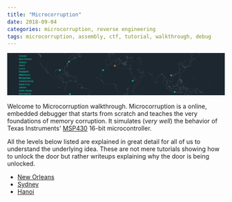 ```yaml
---
title: "Microcorruption"
date: 2018-09-04
categories: microcorruption, reverse engineering
tags: microcorruption, assembly, ctf, tutorial, walkthrough, debug
---
```

![microcorruption](/images/microcorruption-index.png)

Welcome to Microcorruption walkthrough. Microcorruption is a online, embedded debugger that starts from scratch and teaches the very foundations of memory corruption. It simulates (*very well*) the behavior of Texas Instruments' [MSP430](http://www.ti.com/microcontrollers/msp430-ultra-low-power-mcus/overview.html) 16-bit microcontroller.

All the levels below listed are explained in great detail for all of us to understand the underlying idea. These are not mere tutorials showing how to unlock the door but rather writeups explaining why the door is being unlocked.

* [New Orleans](/microcorruption/new-orleans)
* [Sydney]()
* [Hanoi]()

